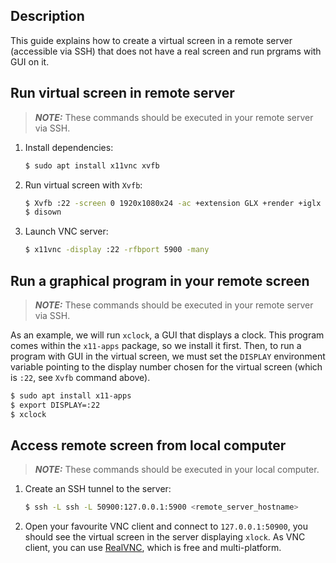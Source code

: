 Description
-----------

This guide explains how to create a virtual screen in a remote server (accessible via SSH) that does not have a real screen and run prgrams with GUI on it.


Run virtual screen in remote server
-----------------------------------

> **_NOTE:_**  These commands should be executed in your remote server via SSH.

1. Install dependencies:

   ```bash
   $ sudo apt install x11vnc xvfb
   ```

2. Run virtual screen with `Xvfb`:

   ```bash
   $ Xvfb :22 -screen 0 1920x1080x24 -ac +extension GLX +render +iglx -noreset &
   $ disown
   ```

3. Launch VNC server:

   ```bash
   $ x11vnc -display :22 -rfbport 5900 -many
   ```


Run a graphical program in your remote screen
---------------------------------------------

> **_NOTE:_**  These commands should be executed in your remote server via SSH.

As an example, we will run `xclock`, a GUI that displays a clock. This program comes within the `x11-apps` package, so we install it first.
Then, to run a program with GUI in the virtual screen, we must set the `DISPLAY` environment variable pointing to the display number chosen for the virtual screen (which is `:22`, see `Xvfb` command above).

   ```bash
   $ sudo apt install x11-apps
   $ export DISPLAY=:22
   $ xclock
   ```
   
Access remote screen from local computer
----------------------------------------

> **_NOTE:_**  These commands should be executed in your local computer.

1. Create an SSH tunnel to the server:

   ```bash
   $ ssh -L ssh -L 50900:127.0.0.1:5900 <remote_server_hostname>
   ```
   
2. Open your favourite VNC client and connect to `127.0.0.1:50900`, you should see the virtual screen in the server displaying `xlock`. As VNC client, you can use [RealVNC](https://www.realvnc.com/en/connect/download/viewer), which is free and multi-platform.

